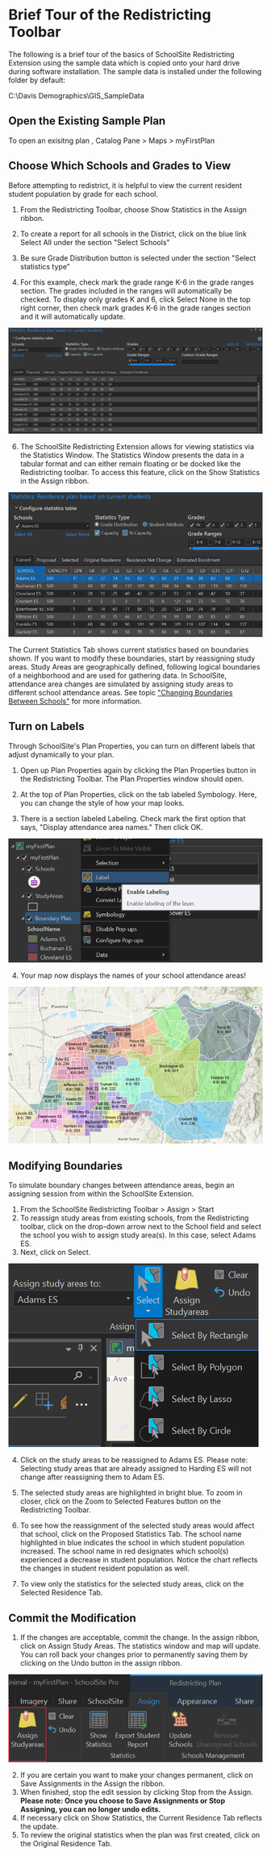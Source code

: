 # Brief Tour of the Redistricting Toolbar
The following is a brief tour of the basics of SchoolSite Redistricting Extension using the sample data which is copied onto your hard drive during software installation. The sample data is installed under the following folder by default:

C:\Davis Demographics\GIS_SampleData

## Open the Existing Sample Plan
To open an exisitng plan , Catalog Pane > Maps > myFirstPlan


## Choose Which Schools and Grades to View
Before attempting to redistrict, it is helpful to view the current resident student population by grade for each school.


1. From the Redistricting Toolbar, choose Show Statistics in the Assign ribbon. 

2. To create a report for all schools in the District, click on the blue link Select All under the section "Select Schools"

3. Be sure Grade Distribution button is selected under the section "Select statistics type"

4. For this example, check mark the grade range K-6 in the grade ranges section. The grades included in the ranges will automatically be checked. To display only grades K and 6, click Select None in the top right corner, then check mark grades K-6 in the grade ranges section and it will automatically update.

![View Schools](viewSchools.png)

6. The SchoolSite Redistricting Extension allows for viewing statistics via the Statistics Window.  The Statistics Window presents the data in a tabular format and can either remain floating or be docked like the Redistricting toolbar. To access this feature, click on the Show Statistics in the Assign ribbon.


![Current Residence](statistics/statImages/currentResidence.png)

The Current Statistics Tab shows current statistics based on boundaries shown.  If you want to modify these boundaries, start by reassigning study areas.  Study Areas are geographically defined, following logical boundaries of a neighborhood and are used for gathering data. In SchoolSite, attendance area changes are simulated by assigning study areas to different school attendance areas. See topic ["Changing Boundaries Between Schools"](redistricting/modifyPlans/changeBoundaries.md) for more information.


## Turn on Labels
Through SchoolSite's Plan Properties, you can turn on different labels that adjust dynamically to your plan.

 

1. Open up Plan Properties again by clicking the Plan Properties button  in the Redistricting Toolbar. The Plan Properties window should open.

2. At the top of Plan Properties, click on the tab labeled Symbology. Here, you can change the style of how your map looks.

3. There is a section labeled Labeling. Check mark the first option that says, "Display attendance area names." Then click OK.

![label](label.png)

4. Your map now displays the names of your school attendance areas!

![label2](label2.png)

## Modifying Boundaries
To simulate boundary changes between attendance areas, begin an assigning session from within the SchoolSite Extension.  

 

1. From the SchoolSite Redistricting Toolbar > Assign > Start 
2.  To reassign study areas from existing schools, from the Redistricting toolbar, click on the drop-down arrow next to the School field and select the school you wish to assign study area(s). In this case, select Adams ES.
3. Next, click on Select.
 
 ![assignSchool](modifyPlans/modifyImages/assignSchool.png)
 
4. Click on the study areas to be reassigned to Adams ES. Please note: Selecting study areas that are already assigned to Harding ES will not change after reassigning them to Adam ES.  
5. The selected study areas are highlighted in bright blue.  To zoom in closer, click on the Zoom to Selected Features button  on the Redistricting Toolbar.
6. To see how the reassignment of the selected study areas would affect that school, click on the Proposed Statistics Tab.  The school name highlighted in blue indicates the school in which student population increased.  The school name in red designates which school(s) experienced a decrease in student population. Notice the chart reflects the changes in student resident population as well.

7. To view only the statistics for the selected study areas, click on the Selected Residence Tab.

## Commit the Modification
1. If the changes are acceptable, commit the change. In the assign ribbon, click on Assign Study Areas. The statistics window and map will update.  You can roll back your changes prior to permanently saving them by clicking on the Undo button in the assign ribbon.

![assignStudyArea](assignStudyArea.png)

2. If you are certain you want to make your changes permanent, click on Save Assignments in the Assign the ribbon.
3. When finished, stop the edit session by clicking Stop from the Assign. **Please note: Once you choose to Save Assignments or Stop Assigning, you can no longer undo edits.**  
4. If necessary click on Show Statistics, the Current Residence Tab reflects the update.
5. To review the original statistics when the plan was first created, click on the Original Residence Tab.
 
